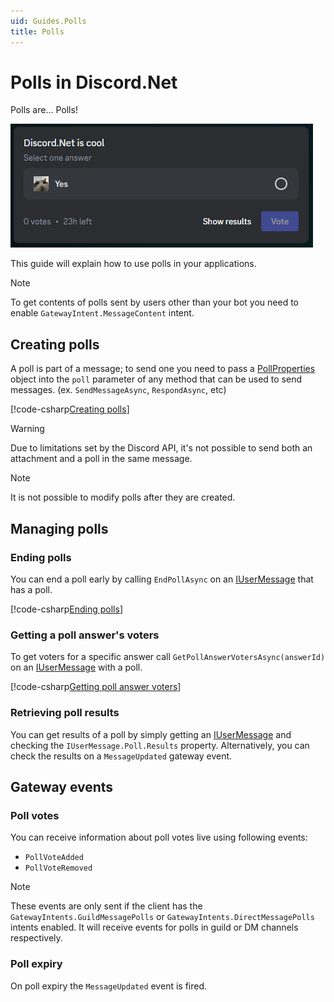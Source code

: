 ```yaml
---
uid: Guides.Polls
title: Polls
---
```


# Polls in Discord.Net

Polls are... Polls! 

![example poll](images/poll.png)

This guide will explain how to use polls in your applications.

> [!NOTE]
> To get contents of polls sent by users other than your bot you need to enable `GatewayIntent.MessageContent` intent.

## Creating polls

A poll is part of a message; to send one you need to pass a [PollProperties] object into the `poll` parameter of any method that can be used to send messages. (ex. `SendMessageAsync`, `RespondAsync`, etc)

[!code-csharp[Creating polls](samples/create-poll.cs)]

> [!WARNING]
> Due to limitations set by the Discord API, it's not possible to send both an attachment and a poll in the same message.

> [!NOTE]
> It is not possible to modify polls after they are created.


## Managing polls

### Ending polls
You can end a poll early by calling `EndPollAsync` on an [IUserMessage] that has a poll.

[!code-csharp[Ending polls](samples/end-poll.cs)]

### Getting a poll answer's voters
To get voters for a specific answer call `GetPollAnswerVotersAsync(answerId)` on an [IUserMessage] with a poll.

[!code-csharp[Getting poll answer voters](samples/get-poll-voters.cs)]

### Retrieving poll results
You can get results of a poll by simply getting an [IUserMessage] and checking the `IUserMessage.Poll.Results` property. Alternatively, you can check the results on a `MessageUpdated` gateway event.


## Gateway events

### Poll votes
You can receive information about poll votes live using following events:
- `PollVoteAdded`
- `PollVoteRemoved`

> [!NOTE]
> These events are only sent if the client has the `GatewayIntents.GuildMessagePolls` or `GatewayIntents.DirectMessagePolls` intents enabled. It will receive events for polls in guild or DM channels respectively.

### Poll expiry
On poll expiry the `MessageUpdated` event is fired.


[PollProperties]: xref:Discord.PollProperties
[IUserMessage]: xref:Discord.IUserMessage
